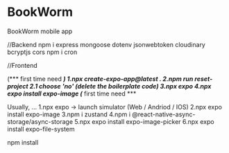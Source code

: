# BookWorm
BookWorm mobile app

//Backend
npm i express mongoose dotenv jsonwebtoken cloudinary bcryptjs cors
npm i cron

//Frontend

(*** first time need ***)
1.npx create-expo-app@latest .
2.npm run reset-project
  2.1 choose 'no' (delete the boilerplate code)
3.npx expo
4.npx expo install expo-image
(*** first time need ***

Usually, ...
1.npx expo -> launch simulator (Web / Andriod / IOS) 
2.npx expo install expo-image
3.npm i zustand
4.npm i @react-native-async-storage/async-storage
5.npx expo install expo-image-picker
6.npx expo install expo-file-system

npm install

